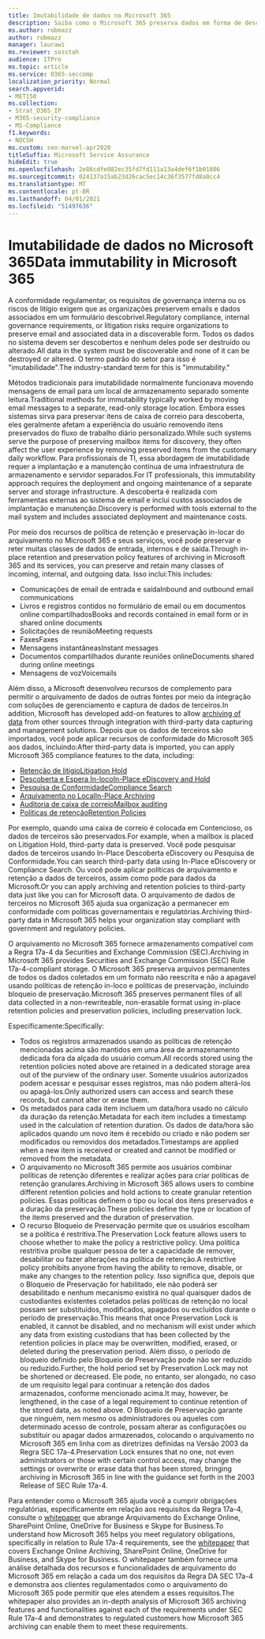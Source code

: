 ```yaml
---
title: Imutabilidade de dados no Microsoft 365
description: Saiba como o Microsoft 365 preserva dados em forma de descoberta para resolver a conformidade regulamentar, os requisitos de governança interna e os riscos de litígio.
ms.author: robmazz
author: robmazz
manager: laurawi
ms.reviewer: sosstah
audience: ITPro
ms.topic: article
ms.service: O365-seccomp
localization_priority: Normal
search.appverid:
- MET150
ms.collection:
- Strat_O365_IP
- M365-security-compliance
- MS-Compliance
f1.keywords:
- NOCSH
ms.custom: seo-marvel-apr2020
titleSuffix: Microsoft Service Assurance
hideEdit: true
ms.openlocfilehash: 2e86cdfe082ec35fd7fd111a13a4def6f1b01806
ms.sourcegitcommit: 024137a15ab23d26cac5ec14c36f3577fd8a0cc4
ms.translationtype: MT
ms.contentlocale: pt-BR
ms.lasthandoff: 04/01/2021
ms.locfileid: "51497636"
---
```

# <a name="data-immutability-in-microsoft-365"></a><span data-ttu-id="91957-103">Imutabilidade de dados no Microsoft 365</span><span class="sxs-lookup"><span data-stu-id="91957-103">Data immutability in Microsoft 365</span></span>

<span data-ttu-id="91957-104">A conformidade regulamentar, os requisitos de governança interna ou os riscos de litígio exigem que as organizações preservem emails e dados associados em um formulário descobrivel.</span><span class="sxs-lookup"><span data-stu-id="91957-104">Regulatory compliance, internal governance requirements, or litigation risks require organizations to preserve email and associated data in a discoverable form.</span></span> <span data-ttu-id="91957-105">Todos os dados no sistema devem ser descobertos e nenhum deles pode ser destruído ou alterado.</span><span class="sxs-lookup"><span data-stu-id="91957-105">All data in the system must be discoverable and none of it can be destroyed or altered.</span></span> <span data-ttu-id="91957-106">O termo padrão do setor para isso é "imutabilidade".</span><span class="sxs-lookup"><span data-stu-id="91957-106">The industry-standard term for this is "immutability."</span></span>

<span data-ttu-id="91957-107">Métodos tradicionais para imutabilidade normalmente funcionava movendo mensagens de email para um local de armazenamento separado somente leitura.</span><span class="sxs-lookup"><span data-stu-id="91957-107">Traditional methods for immutability typically worked by moving email messages to a separate, read-only storage location.</span></span> <span data-ttu-id="91957-108">Embora esses sistemas sirva para preservar itens de caixa de correio para descoberta, eles geralmente afetam a experiência do usuário removendo itens preservados do fluxo de trabalho diário personalizado.</span><span class="sxs-lookup"><span data-stu-id="91957-108">While such systems serve the purpose of preserving mailbox items for discovery, they often affect the user experience by removing preserved items from the customary daily workflow.</span></span> <span data-ttu-id="91957-109">Para profissionais de TI, essa abordagem de imutabilidade requer a implantação e a manutenção contínua de uma infraestrutura de armazenamento e servidor separados.</span><span class="sxs-lookup"><span data-stu-id="91957-109">For IT professionals, this immutability approach requires the deployment and ongoing maintenance of a separate server and storage infrastructure.</span></span> <span data-ttu-id="91957-110">A descoberta é realizada com ferramentas externas ao sistema de email e inclui custos associados de implantação e manutenção.</span><span class="sxs-lookup"><span data-stu-id="91957-110">Discovery is performed with tools external to the mail system and includes associated deployment and maintenance costs.</span></span>

<span data-ttu-id="91957-111">Por meio dos recursos de política de retenção e preservação in-locar do arquivamento no Microsoft 365 e seus serviços, você pode preservar e reter muitas classes de dados de entrada, internos e de saída.</span><span class="sxs-lookup"><span data-stu-id="91957-111">Through in-place retention and preservation policy features of archiving in Microsoft 365 and its services, you can preserve and retain many classes of incoming, internal, and outgoing data.</span></span> <span data-ttu-id="91957-112">Isso inclui:</span><span class="sxs-lookup"><span data-stu-id="91957-112">This includes:</span></span>

- <span data-ttu-id="91957-113">Comunicações de email de entrada e saída</span><span class="sxs-lookup"><span data-stu-id="91957-113">Inbound and outbound email communications</span></span>
- <span data-ttu-id="91957-114">Livros e registros contidos no formulário de email ou em documentos online compartilhados</span><span class="sxs-lookup"><span data-stu-id="91957-114">Books and records contained in email form or in shared online documents</span></span>
- <span data-ttu-id="91957-115">Solicitações de reunião</span><span class="sxs-lookup"><span data-stu-id="91957-115">Meeting requests</span></span>
- <span data-ttu-id="91957-116">Faxes</span><span class="sxs-lookup"><span data-stu-id="91957-116">Faxes</span></span>
- <span data-ttu-id="91957-117">Mensagens instantâneas</span><span class="sxs-lookup"><span data-stu-id="91957-117">Instant messages</span></span>
- <span data-ttu-id="91957-118">Documentos compartilhados durante reuniões online</span><span class="sxs-lookup"><span data-stu-id="91957-118">Documents shared during online meetings</span></span>
- <span data-ttu-id="91957-119">Mensagens de voz</span><span class="sxs-lookup"><span data-stu-id="91957-119">Voicemails</span></span>

<span data-ttu-id="91957-120">Além disso, a Microsoft desenvolveu recursos [](https://support.office.com/article/Archiving-third-party-data-in-Office-365-0ce338d5-3666-4a18-86ab-c6910ff408cc) de complemento para permitir o arquivamento de dados de outras fontes por meio da integração com soluções de gerenciamento e captura de dados de terceiros.</span><span class="sxs-lookup"><span data-stu-id="91957-120">In addition, Microsoft has developed add-on features to allow [archiving of data](https://support.office.com/article/Archiving-third-party-data-in-Office-365-0ce338d5-3666-4a18-86ab-c6910ff408cc) from other sources through integration with third-party data capturing and management solutions.</span></span> <span data-ttu-id="91957-121">Depois que os dados de terceiros são importados, você pode aplicar recursos de conformidade do Microsoft 365 aos dados, incluindo:</span><span class="sxs-lookup"><span data-stu-id="91957-121">After third-party data is imported, you can apply Microsoft 365 compliance features to the data, including:</span></span>

- [<span data-ttu-id="91957-122">Retenção de litígio</span><span class="sxs-lookup"><span data-stu-id="91957-122">Litigation Hold</span></span>](/microsoft-365/compliance/create-a-litigation-hold)
- [<span data-ttu-id="91957-123">Descoberta e Espera In-loco</span><span class="sxs-lookup"><span data-stu-id="91957-123">In-Place eDiscovery and Hold</span></span>](/microsoft-365/compliance/manage-legal-investigations)
- [<span data-ttu-id="91957-124">Pesquisa de Conformidade</span><span class="sxs-lookup"><span data-stu-id="91957-124">Compliance Search</span></span>](/microsoft-365/compliance/search-for-content)
- [<span data-ttu-id="91957-125">Arquivamento no Local</span><span class="sxs-lookup"><span data-stu-id="91957-125">In-Place Archiving</span></span>](/microsoft-365/compliance/enable-archive-mailboxes)
- [<span data-ttu-id="91957-126">Auditoria de caixa de correio</span><span class="sxs-lookup"><span data-stu-id="91957-126">Mailbox auditing</span></span>](/microsoft-365/compliance/enable-mailbox-auditing)
- [<span data-ttu-id="91957-127">Políticas de retenção</span><span class="sxs-lookup"><span data-stu-id="91957-127">Retention Policies</span></span>](/microsoft-365/compliance/retention-policies)

<span data-ttu-id="91957-128">Por exemplo, quando uma caixa de correio é colocada em Contencioso, os dados de terceiros são preservados.</span><span class="sxs-lookup"><span data-stu-id="91957-128">For example, when a mailbox is placed on Litigation Hold, third-party data is preserved.</span></span> <span data-ttu-id="91957-129">Você pode pesquisar dados de terceiros usando In-Place Descoberta eDiscovery ou Pesquisa de Conformidade.</span><span class="sxs-lookup"><span data-stu-id="91957-129">You can search third-party data using In-Place eDiscovery or Compliance Search.</span></span> <span data-ttu-id="91957-130">Ou você pode aplicar políticas de arquivamento e retenção a dados de terceiros, assim como pode para dados da Microsoft.</span><span class="sxs-lookup"><span data-stu-id="91957-130">Or you can apply archiving and retention policies to third-party data just like you can for Microsoft data.</span></span> <span data-ttu-id="91957-131">O arquivamento de dados de terceiros no Microsoft 365 ajuda sua organização a permanecer em conformidade com políticas governamentais e regulatórias.</span><span class="sxs-lookup"><span data-stu-id="91957-131">Archiving third-party data in Microsoft 365 helps your organization stay compliant with government and regulatory policies.</span></span>

<span data-ttu-id="91957-132">O arquivamento no Microsoft 365 fornece armazenamento compatível com a Regra 17a-4 da Securities and Exchange Commission (SEC).</span><span class="sxs-lookup"><span data-stu-id="91957-132">Archiving in Microsoft 365 provides Securities and Exchange Commission (SEC) Rule 17a-4-compliant storage.</span></span> <span data-ttu-id="91957-133">O Microsoft 365 preserva arquivos permanentes de todos os dados coletados em um formato não reescrita e não a apagavel usando políticas de retenção in-loco e políticas de preservação, incluindo bloqueio de preservação.</span><span class="sxs-lookup"><span data-stu-id="91957-133">Microsoft 365 preserves permanent files of all data collected in a non-rewriteable, non-erasable format using in-place retention policies and preservation policies, including preservation lock.</span></span>

<span data-ttu-id="91957-134">Especificamente:</span><span class="sxs-lookup"><span data-stu-id="91957-134">Specifically:</span></span>

- <span data-ttu-id="91957-135">Todos os registros armazenados usando as políticas de retenção mencionadas acima são mantidos em uma área de armazenamento dedicada fora da alçada do usuário comum.</span><span class="sxs-lookup"><span data-stu-id="91957-135">All records stored using the retention policies noted above are retained in a dedicated storage area out of the purview of the ordinary user.</span></span> <span data-ttu-id="91957-136">Somente usuários autorizados podem acessar e pesquisar esses registros, mas não podem alterá-los ou apagá-los.</span><span class="sxs-lookup"><span data-stu-id="91957-136">Only authorized users can access and search these records, but cannot alter or erase them.</span></span>
- <span data-ttu-id="91957-137">Os metadados para cada item incluem um data/hora usado no cálculo da duração da retenção.</span><span class="sxs-lookup"><span data-stu-id="91957-137">Metadata for each item includes a timestamp used in the calculation of retention duration.</span></span> <span data-ttu-id="91957-138">Os dados de data/hora são aplicados quando um novo item é recebido ou criado e não podem ser modificados ou removidos dos metadados.</span><span class="sxs-lookup"><span data-stu-id="91957-138">Timestamps are applied when a new item is received or created and cannot be modified or removed from the metadata.</span></span>
- <span data-ttu-id="91957-139">O arquivamento no Microsoft 365 permite aos usuários combinar políticas de retenção diferentes e realizar ações para criar políticas de retenção granulares.</span><span class="sxs-lookup"><span data-stu-id="91957-139">Archiving in Microsoft 365 allows users to combine different retention policies and hold actions to create granular retention policies.</span></span> <span data-ttu-id="91957-140">Essas políticas definem o tipo ou local dos itens preservados e a duração da preservação.</span><span class="sxs-lookup"><span data-stu-id="91957-140">These policies define the type or location of the items preserved and the duration of preservation.</span></span>
- <span data-ttu-id="91957-141">O recurso Bloqueio de Preservação permite que os usuários escolham se a política é restritiva.</span><span class="sxs-lookup"><span data-stu-id="91957-141">The Preservation Lock feature allows users to choose whether to make the policy a restrictive policy.</span></span> <span data-ttu-id="91957-142">Uma política restritiva proíbe qualquer pessoa de ter a capacidade de remover, desabilitar ou fazer alterações na política de retenção.</span><span class="sxs-lookup"><span data-stu-id="91957-142">A restrictive policy prohibits anyone from having the ability to remove, disable, or make any changes to the retention policy.</span></span> <span data-ttu-id="91957-143">Isso significa que, depois que o Bloqueio de Preservação for habilitado, ele não poderá ser desabilitado e nenhum mecanismo existirá no qual quaisquer dados de custodiantes existentes coletados pelas políticas de retenção no local possam ser substituídos, modificados, apagados ou excluídos durante o período de preservação.</span><span class="sxs-lookup"><span data-stu-id="91957-143">This means that once Preservation Lock is enabled, it cannot be disabled, and no mechanism will exist under which any data from existing custodians that has been collected by the retention policies in place may be overwritten, modified, erased, or deleted during the preservation period.</span></span> <span data-ttu-id="91957-144">Além disso, o período de bloqueio definido pelo Bloqueio de Preservação pode não ser reduzido ou reduzido.</span><span class="sxs-lookup"><span data-stu-id="91957-144">Further, the hold period set by Preservation Lock may not be shortened or decreased.</span></span> <span data-ttu-id="91957-145">Ele pode, no entanto, ser alongado, no caso de um requisito legal para continuar a retenção dos dados armazenados, conforme mencionado acima.</span><span class="sxs-lookup"><span data-stu-id="91957-145">It may, however, be lengthened, in the case of a legal requirement to continue retention of the stored data, as noted above.</span></span> <span data-ttu-id="91957-146">O Bloqueio de Preservação garante que ninguém, nem mesmo os administradores ou aqueles com determinado acesso de controle, possam alterar as configurações ou substituir ou apagar dados armazenados, colocando o arquivamento no Microsoft 365 em linha com as diretrizes definidas na Versão 2003 da Regra SEC 17a-4.</span><span class="sxs-lookup"><span data-stu-id="91957-146">Preservation Lock ensures that no one, not even administrators or those with certain control access, may change the settings or overwrite or erase data that has been stored, bringing archiving in Microsoft 365 in line with the guidance set forth in the 2003 Release of SEC Rule 17a-4.</span></span>

<span data-ttu-id="91957-147">Para entender como o Microsoft 365 ajuda você a cumprir obrigações regulatórias, especificamente em relação aos requisitos da Regra 17a-4, consulte o [whitepaper](https://www.microsoft.com/microsoft-365/blog/wp-content/uploads/2015/11/Microsoft-EOA-White-Paper.pdf) que abrange Arquivamento do Exchange Online, SharePoint Online, OneDrive for Business e Skype for Business.</span><span class="sxs-lookup"><span data-stu-id="91957-147">To understand how Microsoft 365 helps you meet regulatory obligations, specifically in relation to Rule 17a-4 requirements, see the [whitepaper](https://www.microsoft.com/microsoft-365/blog/wp-content/uploads/2015/11/Microsoft-EOA-White-Paper.pdf) that covers Exchange Online Archiving, SharePoint Online, OneDrive for Business, and Skype for Business.</span></span> <span data-ttu-id="91957-148">O whitepaper também fornece uma análise detalhada dos recursos e funcionalidades de arquivamento do Microsoft 365 em relação a cada um dos requisitos da Regra DA SEC 17a-4 e demonstra aos clientes regulamentados como o arquivamento do Microsoft 365 pode permitir que eles atendem a esses requisitos.</span><span class="sxs-lookup"><span data-stu-id="91957-148">The whitepaper also provides an in-depth analysis of Microsoft 365 archiving features and functionalities against each of the requirements under SEC Rule 17a-4 and demonstrates to regulated customers how Microsoft 365 archiving can enable them to meet these requirements.</span></span>
